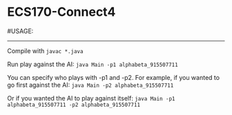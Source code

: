 # ECS170-Connect4

#USAGE:

---


Compile with
`javac *.java`

Run play against the AI:
`java Main -p1 alphabeta_915507711`

You can specify who plays with -p1 and -p2.
For example, if you wanted to go first against the AI:
`java Main -p2 alphabeta_915507711`

Or if you wanted the AI to play against itself:
`java Main -p1 alphabeta_915507711 -p2 alphabeta_915507711`
